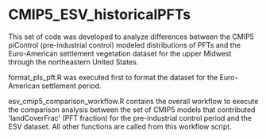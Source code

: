 # CMIP5_ESV_historicalPFTs
This set of code was developed to analyze differences between the CMIP5 piControl (pre-industrial control) modeled distributions of PFTs and the Euro-American settlement vegetation dataset for the upper Midwest through the northeastern United States.

format_pls_pft.R was executed first to format the dataset for the Euro-American settlement period. 

esv_cmip5_comparison_workflow.R contains the overall workflow to execute the comparison analysis between the set of CMIP5 models that contributed 'landCoverFrac' (PFT fraction) for the pre-industrial control period and the ESV dataset. All other functions are called from this workflow script.
